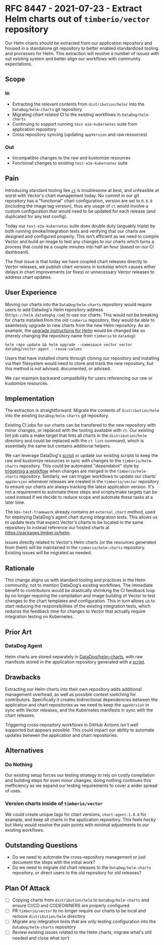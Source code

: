 # RFC 8447 - 2021-07-23 - Extract Helm charts out of `timberio/vector` repository

Our Helm charts should be extracted from our application repository and housed in a standalone git repository to better
enabled standardized tooling and processes for Helm. This extraction will resolve a number of issues with out existing
system and better align our workflows with community expectations.

## Scope

### In

- Extracting the relevant contents from `distribution/helm/` into the `DataDog/helm-charts` git repository
- Migrating _chart_ related CI to the existing workflows in `DataDog/helm-charts`
- Continuing to support running `test-e2e-kubernetes` suite from application repository
- Cross repository syncing (updating `appVersion` and raw resources)

### Out

- Incompatible changes to the raw and kustomize resources
- Functional changes to existing `test-e2e-kubernetes` suite

## Pain

Introducing standard tooling like [`ct`](https://github.com/helm/chart-testing) is troublesome at best, and unfeasible
at worst with Vector's chart management today. No commit in our git repository has a "functional" chart configuration, version
are set to `0.0.0` (including the image tag version), thus any usage of `ct` would involve a custom configuration that would
need to be updated for each release (and duplicated for any test config).

Today our `test-e2e-kubernetes` suite does double duty (arguably triple) by both running smoke/integration tests and verifying
that our charts are designed and configured properly. This isn't efficient as we need to compile Vector and build an image to
test any changes to our charts which turns a process that could be a couple minutes into half an hour (based on our CI dashboard).

The final issue is that today we have coupled chart releases directly to Vector releases, we publish chart versions in lockstep
which causes either delays in chart improvements (or fixes) or unnecessary Vector releases to address chart updates.

## User Experience

Moving our charts into the `DataDog/helm-charts` repository would require users to add Datadog's Helm repository address
(`https://helm.datadoghq.com`) to use our charts. This would not be breaking for charts installed from the old `timberio` repository,
they would be able to seamlessly upgrade to new charts from the new Helm repository. As an example, the [upgrade instructions for Helm](https://vector.dev/docs/setup/installation/package-managers/helm/#management)
would be changed like so (merely changing the repository name from `timberio` to `datadog`):

```shell
helm repo update && helm upgrade --namespace vector vector datadog/vector-agent --reuse-values
```

Users that have installed charts through cloning our repository and installing via their filesystem would need to clone and track
the new repository, but this method is not advised, documented, or advised.

We can maintain backward compatibility for users referencing our raw or kustomize resources.

## Implementation

The extraction is straightforward. Migrate the contents of `distribution/helm` into the existing `DataDog/helm-charts` git repository.

Existing CI jobs for our charts can be transfered to the new repository with minor changes, or replaced with the tooling available
with `ct`. Our existing lint job calls a make target that lints all charts in the `distribution/helm` directory and could be replaced
with the `ct lint` command, which is essentially the same but contains additional helpers.

We can leverage DataDog's [script](https://github.com/DataDog/datadog-agent/blob/main/Dockerfiles/manifests/generate.sh) or update our
existing scripts to keep the raw and kustomize resources in sync with changes to the `timberio/helm-charts` repository. This could be
automated "dependabot" style by [triggering a workflow](https://docs.github.com/en/actions/reference/events-that-trigger-workflows#manual-events)
when changes are merged in the `timberio/helm-charts` repository. Similarly, we can trigger workflows to update our charts' `appVersion`
whenever releases are created in the `timberio/vector` repository to ensure our charts are always tracking the latest application version.
It's not a requirement to automate these steps and scripts/make targets can be used instead if we decide to reduce scope and automate
these tasks at a later time.

The `k8s-test-framework` already contains an `external_chart` method, used for deploying DataDog's agent chart during integration tests.
This allows us to update tests that expect Vector's charts to be located in the same repository to instead reference our hosted charts
at https://packages.timber.io/helm.

Issues directly related to Vector's Helm charts (or the resources generated from them) will be maintained in the `timberio/helm-charts`
repository. Existing issues will be migrated as needed.

## Rationale

This change aligns us with standard tooling and practices in the Helm community, not to mention DataDog's existing workflows. The
immediate benefit to contributors would be drastically shrinking the CI feedback loop by no longer requiring the compilation and image
building of Vector to test changes to the chart templates and configuration. This in turn allows us to start reducing the responsibilities
of the existing integration tests, which reduces the feedback time for changes to Vector that actually require integration testing on Kubernetes.

## Prior Art

### DataDog Agent

Helm charts are stored separately in [DataDog/helm-charts](https://github.com/DataDog/helm-charts), with raw manifests
stored in the application repository generated with a [script](https://github.com/DataDog/datadog-agent/blob/main/Dockerfiles/manifests/generate.sh).

## Drawbacks

Extracting our Helm charts into their own repository adds additional management overhead, as well as possible context
switching for contributors. Specifically it creates bidirectional dependencies between the application and chart repositories
as we need to keep the `appVersion` in sync with Vector releases, and the Kubernetes manifests in sync with the chart releases.

Triggering cross-repository workflows in GitHub Actions isn't well supported but appears possible. This could impact our
ability to automate updates between the application and chart repositories.

## Alternatives

### Do Nothing

Our existing setup forces our testing strategy to rely on costly compilation and building steps for even minor changes,
doing nothing continues this inefficiency as we expand our testing requirements to cover a wider spread of uses.

### Version charts inside of `timberio/vector`

We could create unique tags for chart versions, `chart-agent-1.0.0` for example, and keep all charts in the application
repository. This feels _hacky_ but likely would resolve the pain points with minimal adjustments to our existing workflows.

## Outstanding Questions

- Do we need to automate the cross-repository management or just document the steps with the initial work?
- Do we need to migrate old chart releases to the `DataDog/helm-charts` repository, or direct users to the old repository for old releases?

## Plan Of Attack

- [ ] Copying charts from `distribution/helm` to `DataDog/helm-charts` and ensure CI/CD and CODEOWNERS are properly configured
- [ ] PR `timberio/vector` to no longer require our charts to be local and remove `distribution/helm` directory
- [ ] Migrate any integration tests that are _only_ testing configuration into the `DataDog/helm-charts` repository
- [ ] Review existing issues related to the Helm charts, migrate what's still needed and close what isn't
